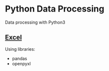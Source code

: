 # Python Data Processing

Data processing with Python3

## [Excel](excel)

Using libraries:
- pandas
- openpyxl